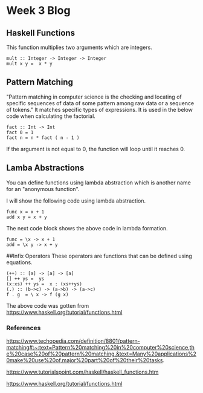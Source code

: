 # Week 3 Blog
## Haskell Functions
This function multiplies two arguments which are integers.
```
mult :: Integer -> Integer -> Integer
mult x y =  x * y
```
## Pattern Matching
"Pattern matching in computer science is the checking and locating of specific sequences of data of some pattern among raw data or a sequence of tokens." It matches specific types of expressions. It is used in the below code when calculating the factorial.
```
fact :: Int -> Int 
fact 0 = 1 
fact n = n * fact ( n - 1 ) 
```
If the argument is not equal to 0, the function will loop until it reaches 0.

## Lamba Abstractions
You can define functions using lambda abstraction which is another name for an "anonymous function".

I will show the following code using lambda abstraction.
```
func x = x + 1
add x y = x + y
```
The next code block shows the above code in lambda formation.
```
func = \x -> x + 1
add = \x y -> x + y
```

##Infix Operators
These operators are functions that can be defined using equations. 
```
(++) :: [a] -> [a] -> [a]
[] ++ ys =  ys
(x:xs) ++ ys =  x : (xs++ys)
(.) :: (b->c) -> (a->b) -> (a->c)
f . g  = \ x -> f (g x)
```
The above code was gotten from https://www.haskell.org/tutorial/functions.html

### References
https://www.techopedia.com/definition/8801/pattern-matching#:~:text=Pattern%20matching%20in%20computer%20science,the%20case%20of%20pattern%20matching.&text=Many%20applications%20make%20use%20of,major%20part%20of%20their%20tasks.

https://www.tutorialspoint.com/haskell/haskell_functions.htm

https://www.haskell.org/tutorial/functions.html